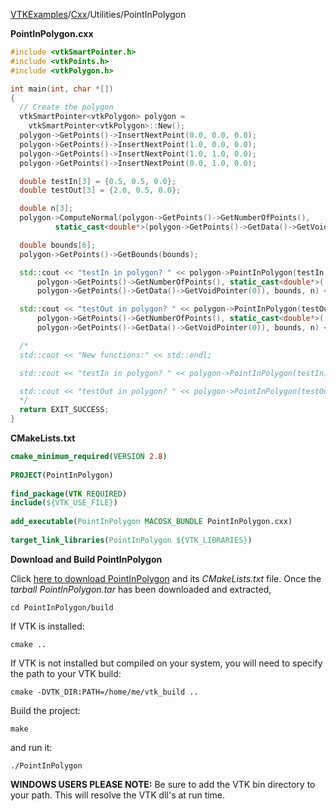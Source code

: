 [VTKExamples](Home)/[Cxx](Cxx)/Utilities/PointInPolygon

**PointInPolygon.cxx**
```c++
#include <vtkSmartPointer.h>
#include <vtkPoints.h>
#include <vtkPolygon.h>

int main(int, char *[])
{
  // Create the polygon
  vtkSmartPointer<vtkPolygon> polygon =
    vtkSmartPointer<vtkPolygon>::New();
  polygon->GetPoints()->InsertNextPoint(0.0, 0.0, 0.0);
  polygon->GetPoints()->InsertNextPoint(1.0, 0.0, 0.0);
  polygon->GetPoints()->InsertNextPoint(1.0, 1.0, 0.0);
  polygon->GetPoints()->InsertNextPoint(0.0, 1.0, 0.0);

  double testIn[3] = {0.5, 0.5, 0.0};
  double testOut[3] = {2.0, 0.5, 0.0};

  double n[3];
  polygon->ComputeNormal(polygon->GetPoints()->GetNumberOfPoints(),
          static_cast<double*>(polygon->GetPoints()->GetData()->GetVoidPointer(0)), n);

  double bounds[6];
  polygon->GetPoints()->GetBounds(bounds);

  std::cout << "testIn in polygon? " << polygon->PointInPolygon(testIn,
      polygon->GetPoints()->GetNumberOfPoints(), static_cast<double*>(
      polygon->GetPoints()->GetData()->GetVoidPointer(0)), bounds, n) << std::endl;

  std::cout << "testOut in polygon? " << polygon->PointInPolygon(testOut,
      polygon->GetPoints()->GetNumberOfPoints(), static_cast<double*>(
      polygon->GetPoints()->GetData()->GetVoidPointer(0)), bounds, n) << std::endl;

  /*
  std::cout << "New functions:" << std::endl;

  std::cout << "testIn in polygon? " << polygon->PointInPolygon(testIn) << std::endl;

  std::cout << "testOut in polygon? " << polygon->PointInPolygon(testOut) << std::endl;
  */
  return EXIT_SUCCESS;
}
```
**CMakeLists.txt**
```cmake
cmake_minimum_required(VERSION 2.8)
 
PROJECT(PointInPolygon)
 
find_package(VTK REQUIRED)
include(${VTK_USE_FILE})
 
add_executable(PointInPolygon MACOSX_BUNDLE PointInPolygon.cxx)
 
target_link_libraries(PointInPolygon ${VTK_LIBRARIES})
```

**Download and Build PointInPolygon**

Click [here to download PointInPolygon](https://github.com/lorensen/VTKWikiExamplesTarballs/raw/master/PointInPolygon.tar) and its *CMakeLists.txt* file.
Once the *tarball PointInPolygon.tar* has been downloaded and extracted,
```
cd PointInPolygon/build 
```
If VTK is installed:
```
cmake ..
```
If VTK is not installed but compiled on your system, you will need to specify the path to your VTK build:
```
cmake -DVTK_DIR:PATH=/home/me/vtk_build ..
```
Build the project:
```
make
```
and run it:
```
./PointInPolygon
```
**WINDOWS USERS PLEASE NOTE:** Be sure to add the VTK bin directory to your path. This will resolve the VTK dll's at run time.

